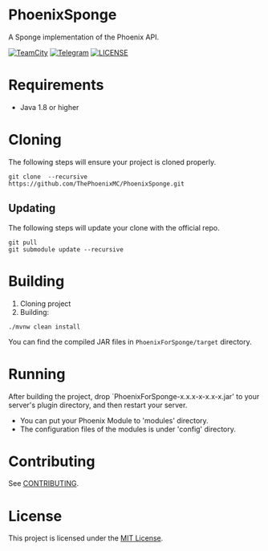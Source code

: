 # PhoenixSponge

A Sponge implementation of the Phoenix API.

 [![TeamCity](https://img.shields.io/teamcity/http/ci.lss233.com/s/PhoenixFramework_PhoenixSponge.svg)](https://ci.lss233.com/viewType.html?buildTypeId=PhoenixFramework_PhoenixSponge&guest=1)
[![Telegram](https://img.shields.io/badge/chat-Telegram-blue.svg)](https://t.me/PhoenixMCDev)
[![LICENSE](https://img.shields.io/github/license/ThePhoenixMC/PhoenixSponge.svg)](LICENSE)



# Requirements

-  Java 1.8 or higher

# Cloning
The following steps will ensure your project is cloned properly.

 ```
git clone  --recursive https://github.com/ThePhoenixMC/PhoenixSponge.git
```

## Updating 
The following steps will update your clone with the official repo.

```
git pull
git submodule update --recursive
```
# Building

1.  Cloning project
2. Building:
```
./mvnw clean install
```
You can find the compiled JAR files in `PhoenixForSponge/target` directory.

# Running

After building the project, drop `PhoenixForSponge-x.x.x-x-x.x-x.jar' to your server's plugin directory, and then restart your server.

-  You can put your Phoenix Module to 'modules' directory.
- The configuration files of the modules is under 'config' directory.


# Contributing

See [CONTRIBUTING](CONTRIBUTING.md).

# License

This project is licensed under the [MIT License](LICENSE).